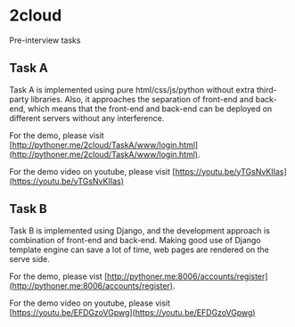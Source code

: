 # 2cloud

Pre-interview tasks

## Task A

Task A is implemented using pure html/css/js/python without 
extra third-party libraries. Also, it approaches the separation of front-end and back-end,
which means that the front-end and back-end can be deployed on different servers without 
any interference.

For the demo, please visit [http://pythoner.me/2cloud/TaskA/www/login.html](http://pythoner.me/2cloud/TaskA/www/login.html).

For the demo video on youtube, please visit [https://youtu.be/yTGsNvKIIas](https://youtu.be/yTGsNvKIIas)

## Task B

Task B is implemented using Django, and the development approach is combination of front-end and back-end.
Making good use of Django template engine can save a lot of time, web pages are rendered on the serve side.

For the demo, please vist [http://pythoner.me:8006/accounts/register](http://pythoner.me:8006/accounts/register).

For the demo video on youtube, please visit [https://youtu.be/EFDGzoVGpwg](https://youtu.be/EFDGzoVGpwg)

